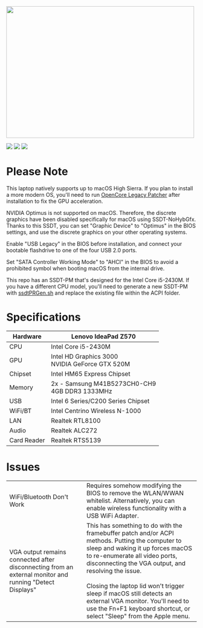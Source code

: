 <img src="https://github.com/user-attachments/assets/e03b1e42-6e5b-42c6-b483-62d5bb82bad3" width="497" height="349">

[![](https://img.shields.io/badge/Bootloader-OpenCore_1.0.2_RELEASE-blue)](https://github.com/acidanthera/OpenCorePkg/releases/tag/1.0.2) [![](https://img.shields.io/badge/macOS-Sequoia%2015.0.1-148F77)](https://apps.apple.com/us/app/macos-sequoia/id6596773750?mt=12) [![](https://img.shields.io/badge/Lenovo-IdeaPad%20Z570-1F618D)](https://pcsupport.lenovo.com/us/en/products/laptops-and-netbooks/ideapad-z-series-laptops/ideapad-z570)

# Please Note

This laptop natively supports up to macOS High Sierra. If you plan to install a more modern OS, you'll need to run [OpenCore Legacy Patcher](https://github.com/dortania/OpenCore-Legacy-Patcher/releases) after installation to fix the GPU acceleration.

NVIDIA Optimus is not supported on macOS. Therefore, the discrete graphics have been disabled specifically for macOS using SSDT-NoHybGfx. Thanks to this SSDT, you can set "Graphic Device" to "Optimus" in the BIOS settings, and use the discrete graphics on your other operating systems.

Enable "USB Legacy" in the BIOS before installation, and connect your bootable flashdrive to one of the four USB 2.0 ports.

Set "SATA Controller Working Mode" to "AHCI" in the BIOS to avoid a prohibited symbol when booting macOS from the internal drive.

This repo has an SSDT-PM that's designed for the Intel Core i5-2430M. If you have a different CPU model, you'll need to generate a new SSDT-PM with [ssdtPRGen.sh](https://github.com/Piker-Alpha/ssdtPRGen.sh) and replace the existing file within the ACPI folder.

# Specifications

| Hardware | Lenovo IdeaPad Z570 |
| ------------- | ------------- |
| CPU | Intel Core i5-2430M |
| GPU | Intel HD Graphics 3000<br>NVIDIA GeForce GTX 520M |
| Chipset | Intel HM65 Express Chipset |
| Memory | 2x - Samsung M41B5273CH0-CH9<br>4GB DDR3 1333MHz |
| USB | Intel 6 Series/C200 Series Chipset |
| WiFi/BT | Intel Centrino Wireless N-1000 |
| LAN | Realtek RTL8100 |
| Audio | Realtek ALC272 |
| Card Reader | Realtek RTS5139|

# Issues
| | |
| --- | --- |
| WiFi/Bluetooth Don't Work | Requires somehow modifying the BIOS to remove the WLAN/WWAN whitelist. Alternatively, you can enable wireless functionality with a USB WiFi Adapter. |
| VGA output remains connected after disconnecting from an external monitor and running "Detect Displays" | This has something to do with the framebuffer patch and/or ACPI methods. Putting the computer to sleep and waking it up forces macOS to re-enumerate all video ports, disconnecting the VGA output, and resolving the issue.<br><br>Closing the laptop lid won't trigger sleep if macOS still detects an external VGA monitor. You'll need to use the Fn+F1 keyboard shortcut, or select "Sleep" from the Apple menu. |